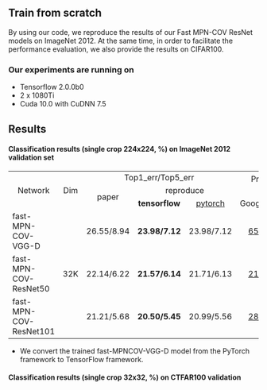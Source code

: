## Train from scratch
By using our code, we reproduce the results of our Fast MPN-COV ResNet models on ImageNet 2012. At the same time, in order to facilitate the performance evaluation, we also provide the results on CIFAR100.

### Our experiments are running on
 * Tensorflow 2.0.0b0<br>
 * 2 x 1080Ti<br>
 * Cuda 10.0 with CuDNN 7.5<br>
 
## Results
#### Classification results (single crop 224x224, %) on **ImageNet 2012** validation set
<table>
<tr>                                      
    <td rowspan="3" align='center'>Network</strong></td>
    <td rowspan="3" align='center'>Dim</td>
    <td colspan="3" align='center'>Top1_err/Top5_err</td>
    <td colspan="2" rowspan="2" align='center'>Pre-trained models<br>(tensorflow)</td>
</tr>
<tr>
    <td rowspan="2" align='center'>paper</td>
    <td colspan="2" align='center'>reproduce</td>
</tr>
<tr>
    <td align='center'><strong>tensorflow</strong></td>
    <td align='center'><a href="https://github.com/jiangtaoxie/fast-MPN-COV" title="标题">pytorch</a></td>
    <td align='center'>GoogleDrive</td>
    <td align='center'>BaiduDrive</td>
</tr>
<tr>
    <td>fast-MPN-COV-VGG-D</td>
    <td rowspan="3" align='center'> 32K</td>
    <td align='center'>26.55/8.94</td>
    <td align='center'><strong>23.98/7.12</strong></td>
    <td align='center'>23.98/7.12</td>
    <td align='center'><a href="https://drive.google.com/open?id=19c8ei0FdeRMfeITBApvrjsV49lp1-2ss" title="标题">650.4M</a></td>
    <td align='center'><a href="https://pan.baidu.com/s/13u1nih7bC1b4Mgn9APYxBA" title="标题">650.4M</a></td>
</tr>
<tr>
    <td>fast-MPN-COV-ResNet50</td>
    <td align='center'>22.14/6.22</td>
    <td align='center'><strong>21.57/6.14</strong></td>
    <td align='center'>21.71/6.13</td>
    <td align='center'><a href="https://drive.google.com/file/d/1kXi3PGixfn7QZaxtLK2DkiZ6h-zoGpfq/view?usp=sharing" title="标题">217.3M</a></td>
    <td align='center'><a href="https://pan.baidu.com/s/109VXo2XYyI2gvcHL9Xlv9g" title="标题">217.3M</a></td>
</tr>
<tr>
    <td>fast-MPN-COV-ResNet101</td>
    <td align='center'>21.21/5.68</td>
    <td align='center'><strong>20.50/5.45</strong></td>
    <td align='center'>20.99/5.56</td>
    <td align='center'><a href="https://drive.google.com/file/d/1RFdw2oEZLe03SCDFanwQKHUY13OeEzp0/view" title="标题">289.9M</a></td>
    <td align='center'><a href="https://pan.baidu.com/s/1fj0-vukSbRz1ihTDtAbUdA" title="标题">289.9M</a></td>
</tr>

</table>

* We convert the trained fast-MPNCOV-VGG-D model from the PyTorch framework to TensorFlow framework.
#### Classification results (single crop 32x32, %) on **CTFAR100** validation